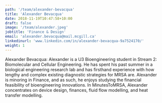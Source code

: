 ```yaml
---
path: '/team/alexander-bevacqua'
title: 'Alexander Bevacqua'
date: 2018-11-19T10:47:58+10:00
draft: false
image: '/team/alexander.jpeg'
jobtitle: 'Finance & Design'
email: 'alexander.bevacqua@mail.mcgill.ca'
linkedinurl: 'www.linkedin.com/in/alexander-bevacqua-9a7524170/'
weight: 1
---
```


Alexander Bevacqua: Alexander is a U3 Bioengineering student in Stream 2: Biomolecular and Cellular Engineering. He has spent his past summer in a biological engineering research lab and has firsthand experience with how lengthy and complex existing diagnostic strategies for MRSA are. Alexander is minoring in Finance, and as such, he enjoys studying the financial feasibility of bioengineering innovations. In MinutesToMRSA, Alexander concentrates on device design, finances, fluid flow modelling, and heat transfer modelling. 
